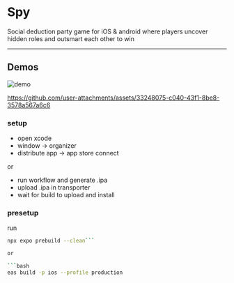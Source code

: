 # Spy

Social deduction party game for iOS & android where players uncover hidden roles and outsmart each other to win

---

## Demos
![demo](https://user-images.githubusercontent.com/33248075/236648792-3a5e2f3c-1f4d-4e7c-8f0e-1a5f3e2e6f3b.gif)

https://github.com/user-attachments/assets/33248075-c040-43f1-8be8-3578a567a6c6

### setup
- open xcode 
- window -> organizer
- distribute app -> app store connect

or 

- run workflow and generate .ipa
- upload .ipa in transporter
- wait for build to upload and install

### presetup
run
```bash
npx expo prebuild --clean```

or 

```bash
eas build -p ios --profile production
```